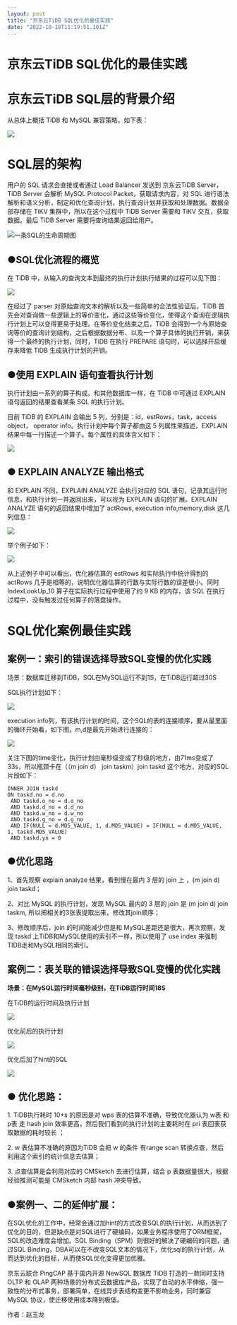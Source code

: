 ```yaml
---
layout: post
title: "京东云TiDB SQL优化的最佳实践"
date: "2022-10-18T11:19:51.101Z"
---
```

京东云TiDB SQL优化的最佳实践
==================

京东云TiDB SQL层的背景介绍
=================

从总体上概括 TiDB 和 MySQL 兼容策略，如下表：

![](https://oscimg.oschina.net/oscnet/up-ce7da20a01172c6bbadac82e84bf9eeb00a.png)

SQL层的架构
=======

用户的 SQL 请求会直接或者通过 Load Balancer 发送到 京东云TiDB Server，TiDB Server 会解析 MySQL Protocol Packet，获取请求内容，对 SQL 进行语法解析和语义分析，制定和优化查询计划，执行查询计划并获取和处理数据。数据全部存储在 TiKV 集群中，所以在这个过程中 TiDB Server 需要和 TiKV 交互，获取数据。最后 TiDB Server 需要将查询结果返回给用户。

![](https://mp.toutiao.com/mp/agw/article_material/open_image/get?code=NTA0NmU3NTJhYWZhNTU0NjIyM2Q5NmQxZDk3NDZkMDAsMTY2NTk4NTQwMjkxMw==)一条SQL的生命周期图

●SQL优化流程的概览
-----------

在 TiDB 中，从输入的查询文本到最终的执行计划执行结果的过程可以见下图：

![](https://mp.toutiao.com/mp/agw/article_material/open_image/get?code=ZjMyZGFiOTkyY2Y1YTc3ZTFlOTU0MGY2M2JmMDcyOWEsMTY2NTk4NTQwMjkxMw==)

在经过了 parser 对原始查询文本的解析以及一些简单的合法性验证后，TiDB 首先会对查询做一些逻辑上的等价变化，通过这些等价变化，使得这个查询在逻辑执行计划上可以变得更易于处理。在等价变化结束之后，TiDB 会得到一个与原始查询等价的查询计划结构，之后根据数据分布、以及一个算子具体的执行开销，来获得一个最终的执行计划，同时，TiDB 在执行 PREPARE 语句时，可以选择开启缓存来降低 TiDB 生成执行计划的开销。

●使用 EXPLAIN 语句查看执行计划
--------------------

执行计划由一系列的算子构成。和其他数据库一样，在 TiDB 中可通过 EXPLAIN 语句返回的结果查看某条 SQL 的执行计划。

目前 TiDB 的 EXPLAIN 会输出 5 列，分别是：id，estRows，task，access object， operator info。执行计划中每个算子都由这 5 列属性来描述，EXPLAIN结果中每一行描述一个算子。每个属性的具体含义如下：

![](https://mp.toutiao.com/mp/agw/article_material/open_image/get?code=ZjVkNTQyMzg4ZDBjOGY5MDdhNzA0MmU5ZTAwZGZkODgsMTY2NTk4NTQwMjkxMw==)

● EXPLAIN ANALYZE 输出格式
----------------------

和 EXPLAIN 不同，EXPLAIN ANALYZE 会执行对应的 SQL 语句，记录其运行时信息，和执行计划一并返回出来，可以视为 EXPLAIN 语句的扩展。EXPLAIN ANALYZE 语句的返回结果中增加了 actRows, execution info,memory,disk 这几列信息：

![](https://mp.toutiao.com/mp/agw/article_material/open_image/get?code=MDUwNjRiMzg5NTFjZjNkZjU2Mjc5MDBkMWQ2Mzk5OTgsMTY2NTk4NTQwMjkxMw==)

举个例子如下：

![](https://mp.toutiao.com/mp/agw/article_material/open_image/get?code=ZjJhZDJlZTgyNThhNmI4YTFjOTdiZmU2ODIwMmIwMDUsMTY2NTk4NTQwMjkxMw==)

从上述例子中可以看出，优化器估算的 estRows 和实际执行中统计得到的 actRows 几乎是相等的，说明优化器估算的行数与实际行数的误差很小。同时 IndexLookUp\_10 算子在实际执行过程中使用了约 9 KB 的内存，该 SQL 在执行过程中，没有触发过任何算子的落盘操作。

SQL优化案例最佳实践
===========

案例一：索引的错误选择导致SQL变慢的优化实践
-----------------------

场景：数据库迁移到TiDB，SQL在MySQL运行不到1S，在TiDB运行超过30S

SQL执行计划如下：

![](https://mp.toutiao.com/mp/agw/article_material/open_image/get?code=MGE3OTQ2OTcxMDAxZjM0OTRmMjQ3YzIyOGNlMmU4YjcsMTY2NTk4NTQwMjkxMw==)

execution info列，有该执行计划的时间，这个SQL的表的连接顺序，要从最里面的循环开始看，如下图，m,d是最先开始进行连接的：

![](https://mp.toutiao.com/mp/agw/article_material/open_image/get?code=ZjVkYTBiMmY1NDY2NWY1ODFhOWUyOWRmMWYwNjA2MjksMTY2NTk4NTQwMjkxMw==)

关注下图的time变化，执行计划由毫秒级变成了秒级的地方，由71ms变成了33s，所以瓶颈卡在（（m join d） join taskm）join taskd 这个地方，对应的SQL片段如下：

    INNER JOIN taskd
    ON taskd.no = d.no
     AND taskd.o_no = d.o_no
     AND taskd.d_no = d.d_no
     AND taskd.w_no = d.w_no
     AND taskd.g_no = d.g_no
     AND IF(NULL = d.MD5_VALUE, 1, d.MD5_VALUE) = IF(NULL = d.MD5_VALUE, 1, taskd.MD5_VALUE)
     AND taskd.yn = 0
    
    

●优化思路
-----

1、首先观察 explain analyze 结果，看到慢在最内 3 层的 join 上 ，(m join d) join taskd；

2、对比 MySQL 的执行计划，发现 MySQL 最内的 3 层的 join 是 (m join d) join taskm, 所以把相关的3张表提取出来，修改其join顺序；

3、修改顺序后，join 的时间能减少但是和 MySQL差距还是很大，再次观察，发现 taskd 上TiDB和MySQL使用的索引不一样，所以使用了 use index 来强制TIDB走和MySQL相同的索引。

案例二：表关联的错误选择导致SQL变慢的优化实践
------------------------

**场景：在MySQL运行时间毫秒级别，在TiDB运行时间18S**

在TiDB的运行时间及执行计划

![](https://mp.toutiao.com/mp/agw/article_material/open_image/get?code=NGM3NjRlMTZiN2U4NzRlNjI1MTQ0NjUwODFiNTg1NzgsMTY2NTk4NTQwMjkxMw==)

优化前后的执行计划

![](https://mp.toutiao.com/mp/agw/article_material/open_image/get?code=ZWIyODU2M2Q1MDc0NWIyYjM5MWU4MjZlNTBjNmRlM2UsMTY2NTk4NTQwMjkxMw==)

优化后加了hint的SQL

![](https://mp.toutiao.com/mp/agw/article_material/open_image/get?code=MWRkZTVmNWU2ZTdlYmZkZjY3ZDVlYWM5ZmNhNTBmNTQsMTY2NTk4NTQwMjkxMw==)

● 优化思路：
-------

1\. TiDB执行耗时 10+s 的原因是对 wps 表的估算不准确，导致优化器认为 w表 和 p表 走 hash join 效率更高，然后我们看到的执行计划的主要耗时在 pri 表回表获取数据的耗时较长 ；

2\. w 表估算不准确的原因为TiDB 会把 w 的条件 有range scan 转换点查，然后利用这个索引的统计信息去估算；

3\. 点查估算是会利用对应的 CMSketch 去进行估算，结合 p 表数据量很大，根据经验推测可能是 CMSketch 内部 hash 冲突导致。

●案例一、二的延伸扩展：
------------

在SQL优化的工作中，经常会通过加hint的方式改变SQL的执行计划，从而达到了优化的目的，但是缺点是对SQL进行了硬编码，如果业务程序使用了ORM框架，SQL的改造难度会增加。SQL Binding（SPM）则很好的解决了硬编码的问题，通过SQL Binding，DBA可以在不改变SQL文本的情况下，优化sql的执行计划，从而达到优化的目标，从而使SQL优化变得更加优雅。

京东云联合 PingCAP 基于国内开源 NewSQL 数据库 TiDB 打造的一款同时支持 OLTP 和 OLAP 两种场景的分布式云数据库产品，实现了自动的水平伸缩，强一致性的分布式事务，部署简单，在线异步表结构变更不影响业务，同时兼容 MySQL 协议，使迁移使用成本降到极低。

作者：赵玉龙